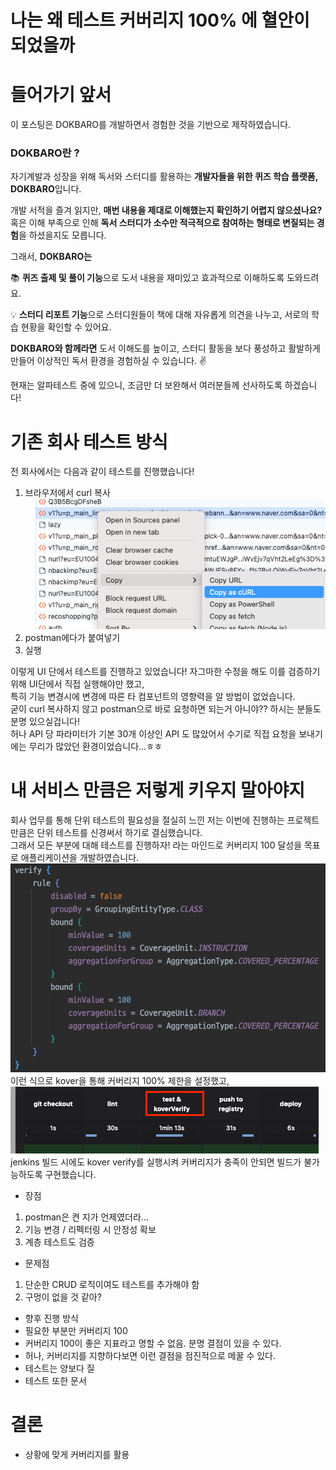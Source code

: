 # 나는 왜 테스트 커버리지 100% 에 혈안이 되었을까

# 들어가기 앞서
이 포스팅은 DOKBARO를 개발하면서 경험한 것을 기반으로 제작하였습니다. 
### DOKBARO란 ?
자기계발과 성장을 위해 독서와 스터디를 활용하는 **개발자들을 위한 퀴즈 학습 플랫폼, DOKBARO**입니다.

개발 서적을 즐겨 읽지만, **매번 내용을 제대로 이해했는지 확인하기 어렵지 않으셨나요?** 혹은 이해 부족으로 인해 **독서 스터디가 소수만 적극적으로 참여하는 형태로 변질되는 경험**을 하셨을지도 모릅니다.

그래서, **DOKBARO는**

📚 **퀴즈 출제 및 풀이 기능**으로 도서 내용을 재미있고 효과적으로 이해하도록 도와드려요.

💡 **스터디 리포트 기능**으로 스터디원들이 책에 대해 자유롭게 의견을 나누고, 서로의 학습 현황을 확인할 수 있어요.

**DOKBARO와 함께라면** 도서 이해도를 높이고, 스터디 활동을 보다 풍성하고 활발하게 만들어 이상적인 독서 환경을 경험하실 수 있습니다. ✌️

현재는 알파테스트 중에 있으니, 조금만 더 보완해서 여러분들께 선사하도록 하겠습니다!

# 기존 회사 테스트 방식
전 회사에서는 다음과 같이 테스트를 진행했습니다!
1. 브라우저에서 curl 복사  
![img.png](img.png)
2. postman에다가 붙여넣기
3. 실행  

이렇게 UI 단에서 테스트를 진행하고 있었습니다! 자그마한 수정을 해도 이를 검증하기 위해 UI단에서 직접 실행해야만 했고,  
특히 기능 변경시에 변경에 따른 타 컴포넌트의 영향력을 알 방법이 없었습니다.  
굳이 curl 복사하지 않고 postman으로 바로 요청하면 되는거 아니야?? 하시는 분들도 분명 있으실겁니다!  
허나 API 당 파라미터가 기본 30개 이상인 API 도 많았어서 수기로 직접 요청을 보내기에는 무리가 많았던 환경이었습니다...ㅎㅎ  

# 내 서비스 만큼은 저렇게 키우지 말아야지
회사 업무를 통해 단위 테스트의 필요성을 절실히 느낀 저는 이번에 진행하는 프로젝트 만큼은 단위 테스트를 신경써서 하기로 결심했습니다.  
그래서 모든 부분에 대해 테스트를 진행하자! 라는 마인드로 커버리지 100 달성을 목표로 애플리케이션을 개발하였습니다.
![img_1.png](img_1.png)  
이런 식으로 kover을 통해 커버리지 100% 제한을 설정했고,  
![img_2.png](img_2.png)  
jenkins 빌드 시에도 kover verify를 실행시켜 커버리지가 충족이 안되면 빌드가 불가능하도록 구현했습니다.  

- 장점
1. postman은 켠 지가 언제였더라...
2. 기능 변경 / 리펙터링 시 안정성 확보
3. 계층 테스트도 검증

- 문제점
1. 단순한 CRUD 로직이여도 테스트를 추가해야 함
2. 구멍이 없을 것 같아?

- 향후 진행 방식
- 필요한 부분만 커버리지 100
- 커버리지 100이 좋은 지표라고 명할 수 없음. 분명 결점이 있을 수 있다.
- 허나, 커버리지를 지향하다보면 이런 결점을 점진적으로 메꿀 수 있다.
- 테스트는 양보다 질
- 테스트 또한 문서
# 결론
- 상황에 맞게 커버리지를 활용